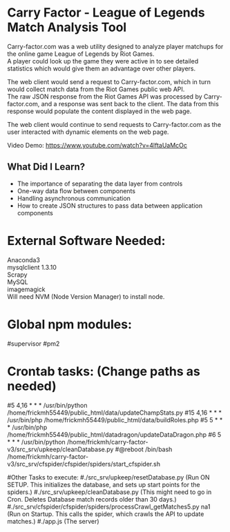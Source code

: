 # Carry Factor - League of Legends Match Analysis Tool
Carry-factor.com was a web utility designed to analyze player matchups for the online game League of Legends by Riot Games.  
A player could look up the game they were active in to see detailed statistics which would give them an advantage over other players.
  
The web client would send a request to Carry-factor.com, which in turn would collect match data from the Riot Games public web API.  
The raw JSON response from the Riot Games API was processed by Carry-factor.com, and a response was sent back to the client.  The data from this response would populate the content displayed in the web page.  

The web client would continue to send requests to Carry-factor.com as the user interacted with dynamic elements on the web page.  
  
Video Demo:
https://www.youtube.com/watch?v=4lftaUaMcOc
  
## What Did I Learn?  
- The importance of separating the data layer from controls
- One-way data flow between components
- Handling asynchronous communication
- How to create JSON structures to pass data between application components




# External Software Needed:
Anaconda3  
mysqlclient 1.3.10  
Scrapy  
MySQL  
imagemagick  
Will need NVM (Node Version Manager) to install node.

# Global npm modules:
#supervisor
#pm2

# Crontab tasks: (Change paths as needed)
#5 4,16 * * * /usr/bin/python /home/frickmh55449/public_html/data/updateChampStats.py
#15 4,16 * * * /usr/bin/php /home/frickmh55449/public_html/data/buildRoles.php
#5 5 * * * /usr/bin/php /home/frickmh55449/public_html/datadragon/updateDataDragon.php
#6 5 * * * /usr/bin/python /home/frickmh/carry-factor-v3/src_srv/upkeep/cleanDatabase.py
#@reboot /bin/bash /home/frickmh/carry-factor-v3/src_srv/cfspider/cfspider/spiders/start_cfspider.sh

#Other Tasks to execute:
#./src_srv/upkeep/resetDatabase.py (Run ON SETUP.  This initializes the database, and sets up start points for the spiders.)
#./src_srv/upkeep/cleanDatabase.py (This might need to go in Cron.  Deletes Database match records older than 30 days.)
#./src_srv/cfspider/cfspider/spiders/processCrawl_getMatches5.py na1 (Run on Startup.  This calls the spider, which crawls the API to update matches.)
#./app.js (The server)
